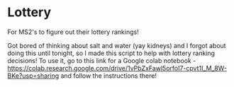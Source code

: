 # Lottery
For MS2's to figure out their lottery rankings!

Got bored of thinking about salt and water (yay kidneys) and I forgot about doing this until tonight, so I made this script to help with lottery ranking decisions! To use it, go to this link for a Google colab notebook - https://colab.research.google.com/drive/1vPbZxFawl5orfoI7-cpvt1I_M_8W-BKe?usp=sharing and follow the instructions there!

